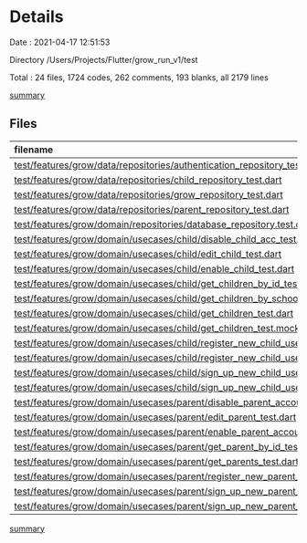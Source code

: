 # Details

Date : 2021-04-17 12:51:53

Directory /Users/Projects/Flutter/grow_run_v1/test

Total : 24 files,  1724 codes, 262 comments, 193 blanks, all 2179 lines

[summary](results.md)

## Files
| filename | language | code | comment | blank | total |
| :--- | :--- | ---: | ---: | ---: | ---: |
| [test/features/grow/data/repositories/authentication_repository_test.dart](/test/features/grow/data/repositories/authentication_repository_test.dart) | Dart | 54 | 12 | 11 | 77 |
| [test/features/grow/data/repositories/child_repository_test.dart](/test/features/grow/data/repositories/child_repository_test.dart) | Dart | 205 | 36 | 26 | 267 |
| [test/features/grow/data/repositories/grow_repository_test.dart](/test/features/grow/data/repositories/grow_repository_test.dart) | Dart | 0 | 60 | 9 | 69 |
| [test/features/grow/data/repositories/parent_repository_test.dart](/test/features/grow/data/repositories/parent_repository_test.dart) | Dart | 154 | 28 | 17 | 199 |
| [test/features/grow/domain/repositories/database_repository.test.dart](/test/features/grow/domain/repositories/database_repository.test.dart) | Dart | 0 | 0 | 1 | 1 |
| [test/features/grow/domain/usecases/child/disable_child_acc_test.dart](/test/features/grow/domain/usecases/child/disable_child_acc_test.dart) | Dart | 0 | 0 | 1 | 1 |
| [test/features/grow/domain/usecases/child/edit_child_test.dart](/test/features/grow/domain/usecases/child/edit_child_test.dart) | Dart | 97 | 6 | 8 | 111 |
| [test/features/grow/domain/usecases/child/enable_child_test.dart](/test/features/grow/domain/usecases/child/enable_child_test.dart) | Dart | 0 | 0 | 1 | 1 |
| [test/features/grow/domain/usecases/child/get_children_by_id_test.dart](/test/features/grow/domain/usecases/child/get_children_by_id_test.dart) | Dart | 115 | 9 | 8 | 132 |
| [test/features/grow/domain/usecases/child/get_children_by_school_test.dart](/test/features/grow/domain/usecases/child/get_children_by_school_test.dart) | Dart | 114 | 9 | 6 | 129 |
| [test/features/grow/domain/usecases/child/get_children_test.dart](/test/features/grow/domain/usecases/child/get_children_test.dart) | Dart | 6 | 0 | 2 | 8 |
| [test/features/grow/domain/usecases/child/get_children_test.mocks.dart](/test/features/grow/domain/usecases/child/get_children_test.mocks.dart) | Dart | 49 | 8 | 7 | 64 |
| [test/features/grow/domain/usecases/child/register_new_child_user_test.dart](/test/features/grow/domain/usecases/child/register_new_child_user_test.dart) | Dart | 89 | 9 | 12 | 110 |
| [test/features/grow/domain/usecases/child/register_new_child_user_test.mocks.dart](/test/features/grow/domain/usecases/child/register_new_child_user_test.mocks.dart) | Dart | 98 | 11 | 9 | 118 |
| [test/features/grow/domain/usecases/child/sign_up_new_child_user_test.dart](/test/features/grow/domain/usecases/child/sign_up_new_child_user_test.dart) | Dart | 105 | 13 | 16 | 134 |
| [test/features/grow/domain/usecases/child/sign_up_new_child_user_test.mocks.dart](/test/features/grow/domain/usecases/child/sign_up_new_child_user_test.mocks.dart) | Dart | 98 | 11 | 9 | 118 |
| [test/features/grow/domain/usecases/parent/disable_parent_account_test.dart](/test/features/grow/domain/usecases/parent/disable_parent_account_test.dart) | Dart | 0 | 0 | 1 | 1 |
| [test/features/grow/domain/usecases/parent/edit_parent_test.dart](/test/features/grow/domain/usecases/parent/edit_parent_test.dart) | Dart | 80 | 7 | 8 | 95 |
| [test/features/grow/domain/usecases/parent/enable_parent_account_test.dart](/test/features/grow/domain/usecases/parent/enable_parent_account_test.dart) | Dart | 0 | 0 | 1 | 1 |
| [test/features/grow/domain/usecases/parent/get_parent_by_id_test.dart](/test/features/grow/domain/usecases/parent/get_parent_by_id_test.dart) | Dart | 87 | 7 | 8 | 102 |
| [test/features/grow/domain/usecases/parent/get_parents_test.dart](/test/features/grow/domain/usecases/parent/get_parents_test.dart) | Dart | 85 | 7 | 7 | 99 |
| [test/features/grow/domain/usecases/parent/register_new_parent_user_test.dart](/test/features/grow/domain/usecases/parent/register_new_parent_user_test.dart) | Dart | 97 | 9 | 8 | 114 |
| [test/features/grow/domain/usecases/parent/sign_up_new_parent_test.dart](/test/features/grow/domain/usecases/parent/sign_up_new_parent_test.dart) | Dart | 101 | 9 | 8 | 118 |
| [test/features/grow/domain/usecases/parent/sign_up_new_parent_test.mocks.dart](/test/features/grow/domain/usecases/parent/sign_up_new_parent_test.mocks.dart) | Dart | 90 | 11 | 9 | 110 |

[summary](results.md)
